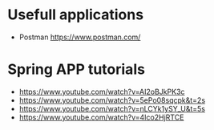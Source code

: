 # Usefull applications
+ Postman https://www.postman.com/


# Spring APP tutorials
+ https://www.youtube.com/watch?v=AI2oBJkPK3c
+ https://www.youtube.com/watch?v=5ePo08sqcpk&t=2s
+ https://www.youtube.com/watch?v=nLCYk1ySY_U&t=5s
+ https://www.youtube.com/watch?v=4Ico2HjRTCE
